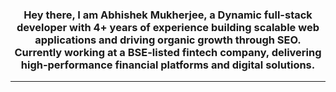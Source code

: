 <h3 align="center">Hey there, I am Abhishek Mukherjee, a Dynamic full-stack developer with 4+ years of experience building scalable web applications and
driving organic growth through SEO. Currently working at a BSE-listed fintech company, delivering
high-performance financial platforms and digital solutions.</h3>

---

